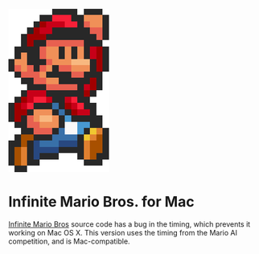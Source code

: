 ![Super Mario](/images/mario.png)

Infinite Mario Bros. for Mac
============================

[Infinite Mario Bros](http://www.mojang.com/notch/mario/) source code has a bug in the timing, which prevents it working on Mac OS X. This version uses the timing from the Mario AI competition, and is Mac-compatible.

